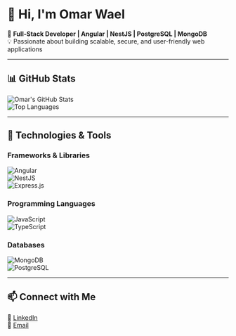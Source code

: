 # 👋 Hi, I'm Omar Wael

🚀 **Full-Stack Developer | Angular | NestJS | PostgreSQL | MongoDB**  
💡 Passionate about building scalable, secure, and user-friendly web applications

---

## 📊 GitHub Stats  
![Omar's GitHub Stats](https://github-readme-stats.vercel.app/api?username=OmarAboelnaga121&show_icons=true&theme=dark)  
![Top Languages](https://github-readme-stats.vercel.app/api/top-langs/?username=OmarAboelnaga121&layout=compact&theme=dark)

---

## 🔧 Technologies & Tools

### Frameworks & Libraries  
![Angular](https://img.shields.io/badge/Angular-DD0031?style=flat-square&logo=angular&logoColor=white)  
![NestJS](https://img.shields.io/badge/NestJS-E0234E?style=flat-square&logo=nestjs&logoColor=white)  
![Express.js](https://img.shields.io/badge/Express.js-000000?style=flat-square&logo=express&logoColor=white)

### Programming Languages  
![JavaScript](https://img.shields.io/badge/JavaScript-F7DF1E?style=flat-square&logo=javascript&logoColor=black)  
![TypeScript](https://img.shields.io/badge/TypeScript-3178C6?style=flat-square&logo=typescript&logoColor=white)

### Databases  
![MongoDB](https://img.shields.io/badge/MongoDB-47A248?style=flat-square&logo=mongodb&logoColor=white)  
![PostgreSQL](https://img.shields.io/badge/PostgreSQL-336791?style=flat-square&logo=postgresql&logoColor=white)

---

## 📫 Connect with Me  
💬 [LinkedIn](https://www.linkedin.com/in/omar-aboelnaga-66522a343/)  
📧 [Email](mailto:omaraboelnaga121@gmail.com)
